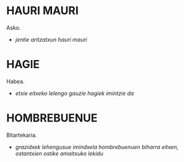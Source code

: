 # HAURI MAURI #

Asko.

- *jentie aritzatxun hauri mauri*

# HAGIE #

Habea.

- *etxie eitxeko lelengo gauzie hagiek imintzie da*

# HOMBREBUENUE #

Bitartekaria.

- *grazidxek lehengusue imindxela hombrebuenuen biharra eitxen, ostantxien ostike amaitxuko lekidu*